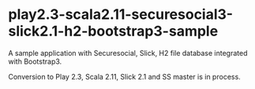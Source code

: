play2.3-scala2.11-securesocial3-slick2.1-h2-bootstrap3-sample
=============================================================

A sample application with Securesocial, Slick, H2 file database integrated with Bootstrap3.

Conversion to Play 2.3, Scala 2.11, Slick 2.1 and SS master is in process.
